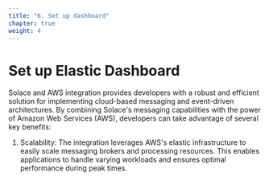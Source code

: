 ```yaml
---
title: "6. Set up dashboard"
chapter: true
weight: 4
---
```


# Set up Elastic Dashboard

Solace and AWS integration provides developers with a robust and efficient solution for implementing cloud-based messaging and event-driven architectures. By combining Solace's messaging capabilities with the power of Amazon Web Services (AWS), developers can take advantage of several key benefits:

1. Scalability: The integration leverages AWS's elastic infrastructure to easily scale messaging brokers and processing resources. This enables applications to handle varying workloads and ensures optimal performance during peak times.
